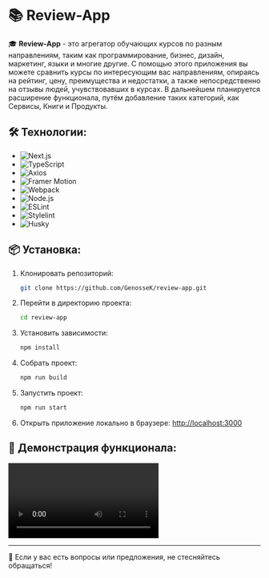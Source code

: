 # 📚 Review-App

🎓 **Review-App** - это агрегатор обучающих курсов по разным направлениям, таким как программирование, бизнес, дизайн, маркетинг, языки и многие другие. С помощью этого приложения вы можете сравнить курсы по интересующим вас направлениям, опираясь на рейтинг, цену, преимущества и недостатки, а также непосредственно на отзывы людей, учувствовавших в курсах. В дальнейшем планируется расширение функционала, путём добавление таких категорий, как Сервисы, Книги и Продукты.

## 🛠️ Технологии:

- ![Next.js](https://img.shields.io/badge/Next.js-000000?logo=next.js&logoColor=white)
- ![TypeScript](https://img.shields.io/badge/TypeScript-007ACC?logo=typescript&logoColor=white)
- ![Axios](https://img.shields.io/badge/Axios-5A29E4?logo=axios&logoColor=white)
- ![Framer Motion](https://img.shields.io/badge/Framer%20Motion-0055FF?logo=framer&logoColor=white)
- ![Webpack](https://img.shields.io/badge/Webpack-8DD6F9?logo=webpack&logoColor=black)
- ![Node.js](https://img.shields.io/badge/Node.js-339933?logo=node.js&logoColor=white)
- ![ESLint](https://img.shields.io/badge/ESLint-4B32C3?logo=eslint&logoColor=white)
- ![Stylelint](https://img.shields.io/badge/Stylelint-263238?logo=stylelint&logoColor=white)
- ![Husky](https://img.shields.io/badge/Husky-000000?logo=husky&logoColor=white)

## 📦 Установка:

1. Клонировать репозиторий:
   ```sh
   git clone https://github.com/GenosseK/review-app.git
   ```
2. Перейти в директорию проекта:
   ```sh
   cd review-app
   ```
3. Установить зависимости:
   ```sh
   npm install
   ```
4. Собрать проект:
   ```sh
   npm run build
   ```
5. Запустить проект:
   ```sh
   npm run start
   ```
6. Открыть приложение локально в браузере: [http://localhost:3000](http://localhost:3000)

## 🎥 Демонстрация функционала:

<video src="./Demo.mp4" controls="controls" style="max-width: 100%; height: auto;">
  Your browser does not support the video tag.
</video>

---

💬 Если у вас есть вопросы или предложения, не стесняйтесь обращаться!
